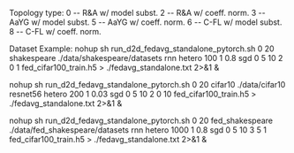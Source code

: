 Topology type: 
0 -- R\&A w/ model subst.
2 -- R\&A w/ coeff. norm.
3 -- AaYG w/ model subst.
5 -- AaYG w/ coeff. norm.
6 -- C-FL w/ model subst.
8 -- C-FL w/ coeff. norm.

Dataset Example: 
nohup sh run_d2d_fedavg_standalone_pytorch.sh 0 20 shakespeare ./data/shakespeare/datasets rnn hetero 100 1 0.8 sgd 0 5 10 2 0 1 fed_cifar100_train.h5 > ./fedavg_standalone.txt 2>&1 &

nohup sh run_d2d_fedavg_standalone_pytorch.sh 0 20 cifar10 ./data/cifar10 resnet56 hetero 200 1 0.03 sgd 0 5 10 2 0 10 fed_cifar100_train.h5 > ./fedavg_standalone.txt 2>&1 &

nohup sh run_d2d_fedavg_standalone_pytorch.sh 0 20 fed_shakespeare ./data/fed_shakespeare/datasets rnn hetero 1000 1 0.8 sgd 0 5 10 3 5 1 fed_cifar100_train.h5 > ./fedavg_standalone.txt 2>&1 &
